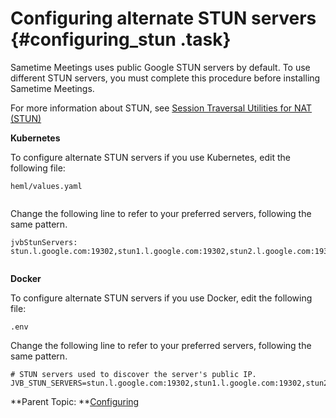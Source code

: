 # Configuring alternate STUN servers {#configuring_stun .task}

Sametime Meetings uses public Google STUN servers by default. To use different STUN servers, you must complete this procedure before installing Sametime Meetings.

For more information about STUN, see [Session Traversal Utilities for NAT \(STUN\)](session_traversal_utilities.md)

**Kubernetes**

To configure alternate STUN servers if you use Kubernetes, edit the following file:

```
heml/values.yaml 
            
```

Change the following line to refer to your preferred servers, following the same pattern.

```
jvbStunServers: stun.l.google.com:19302,stun1.l.google.com:19302,stun2.l.google.com:19302
            
```

**Docker**

To configure alternate STUN servers if you use Docker, edit the following file:

```
.env
```

Change the following line to refer to your preferred servers, following the same pattern.

```
# STUN servers used to discover the server's public IP.
JVB_STUN_SERVERS=stun.l.google.com:19302,stun1.l.google.com:19302,stun2.l.google.com:19302
```

**Parent Topic:  **[Configuring](configuring.md)

